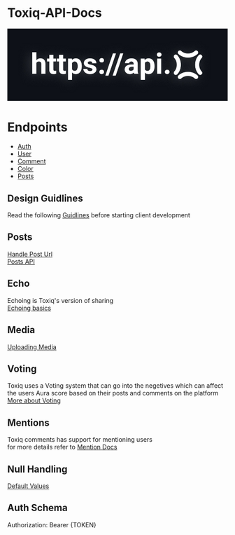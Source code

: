 # Toxiq-API-Docs

![Logo](Images/api%20docs.jpg)


# Endpoints
- [Auth](/Endpoints/Login.md)
- [User](/Endpoints/User.md)
- [Comment](/Endpoints/Comment.md)
- [Color](/Endpoints/Color.md)
- [Posts](/Endpoints/Posts.md)

## Design Guidlines
Read the following [Guidlines](/Docs/Design.md) before starting client development

## Posts
[Handle Post Url](/Docs/Posts.md)  
[Posts API](/Endpoints/Posts.md)

## Echo
Echoing is Toxiq's version of sharing  
[Echoing basics](/Docs/Echo.md)
## Media  
[Uploading Media](/Docs/Media.md)

## Voting
Toxiq uses a Voting system that can go into the negetives which can affect the users Aura score based on their posts and comments on the platform  
[More about Voting](/Endpoints/Posts.md#voting)

## Mentions
Toxiq comments has support for mentioning users  
for more details refer to [Mention Docs](/Docs/Mentions.md)

## Null Handling
[Default Values](/Docs/Default.md)

## Auth Schema

Authorization: Bearer {TOKEN}
